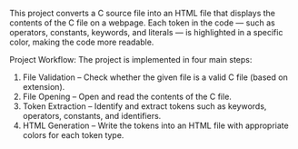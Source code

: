 This project converts a C source file into an HTML file that displays the contents of the C file on a webpage.
Each token in the code — such as operators, constants, keywords, and literals — is highlighted in a specific color, making the code more readable.

Project Workflow:
The project is implemented in four main steps:
  1. File Validation – Check whether the given file is a valid C file (based on extension).
  2. File Opening – Open and read the contents of the C file.
  3. Token Extraction – Identify and extract tokens such as keywords, operators, constants, and identifiers.
  4. HTML Generation – Write the tokens into an HTML file with appropriate colors for each token type.
